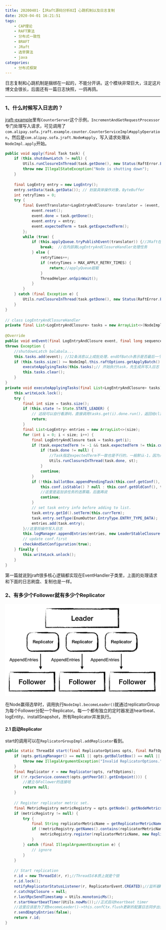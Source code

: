 ```yaml
---
title: 20200401-【JRaft源码分析02】心跳机制以及日志复制
date: 2020-04-01 16:21:51
tags:
    - CAP理论
    - RAFT算法
    - 分布式一致性
    - BRAFT
    - JRaft
    - 选举算法
    - java
categories:
    - 分布式框架
---
```


日志复制和心跳机制是捆绑在一起的，不能分开讲。这个模块非常巨大，注定这片博文会很长，后面还有一篇日志快照，一鸽再鸽。

---

### 1、什么时候写入日志的？

[jraft-example](https://github.com/zehonghuang/sofa-jraft/tree/master/jraft-example)里有`CounterServer`这个示例，`IncrementAndGetRequestProcessor`专门处理写入请求，可见调用了`com.alipay.sofa.jraft.example.counter.CounterServiceImpl#applyOperation`，然后是`com.alipay.sofa.jraft.Node#apply`，写入请求处理从`NodeImpl.apply`开始。

``` java
public void apply(final Task task) {
    if (this.shutdownLatch != null) {
        Utils.runClosureInThread(task.getDone(), new Status(RaftError.ENODESHUTDOWN, "Node is shutting down."));
        throw new IllegalStateException("Node is shutting down");
    }

    final LogEntry entry = new LogEntry();
    entry.setData(task.getData()); // 封装具体操作对象，ByteBuffer
    int retryTimes = 0;
    try {
        final EventTranslator<LogEntryAndClosure> translator = (event, sequence) -> {
            event.reset();
            event.done = task.getDone();
            event.entry = entry;
            event.expectedTerm = task.getExpectedTerm();
        };
        while (true) {
            if (this.applyQueue.tryPublishEvent(translator)) {//JRaft在处理请求也是采用了完全异步，apply直接把任务丢到applyQueue
                break;  //在内部类LogEntryAndClosureHandler处理任务
            } else {
                retryTimes++;
                if (retryTimes > MAX_APPLY_RETRY_TIMES) {
                    return;//applyQueue超载
                }
                ThreadHelper.onSpinWait();
            }
        }
    } catch (final Exception e) {
        Utils.runClosureInThread(task.getDone(), new Status(RaftError.EPERM, "Node is down."));
    }
}

// class LogEntryAndClosureHandler
private final List<LogEntryAndClosure> tasks = new ArrayList<>(NodeImpl.this.raftOptions.getApplyBatch());

@Override
public void onEvent(final LogEntryAndClosure event, final long sequence, final boolean endOfBatch)
throws Exception {
    //shutdownLatch balabala...
    this.tasks.add(event); //32条消息以上成批处理，endOfBatch表示是否最后一个
    if (this.tasks.size() >= NodeImpl.this.raftOptions.getApplyBatch() || endOfBatch) {
        executeApplyingTasks(this.tasks);// 开始执行task，先生成并写入日志
        this.tasks.clear();
    }
}
private void executeApplyingTasks(final List<LogEntryAndClosure> tasks) {
    this.writeLock.lock();
    try {
        final int size = tasks.size();
        if (this.state != State.STATE_LEADER) {
            // 这段可以自行看源码，直接调用tasks.get(i).done.run()，返回给client
            return;
        }
        final List<LogEntry> entries = new ArrayList<>(size);
        for (int i = 0; i < size; i++) {
            final LogEntryAndClosure task = tasks.get(i);
            if (task.expectedTerm != -1 && task.expectedTerm != this.currTerm) {
                if (task.done != null) {
                    //Task指定expectedTerm不一致也是不行的，一般默认-1，因为用户代码是获取不到currTerm的
                    Utils.runClosureInThread(task.done, st);
                }
                continue;
            }
            if (!this.ballotBox.appendPendingTask(this.conf.getConf(),
                this.conf.isStable() ? null : this.conf.getOldConf(), task.done)) {
                //这里是追加该任务的选票箱，后面再说
                continue;
            }
            // set task entry info before adding to list.
            task.entry.getId().setTerm(this.currTerm);
            task.entry.setType(EnumOutter.EntryType.ENTRY_TYPE_DATA);
            entries.add(task.entry);
        }//这里将操作写入日志
        this.logManager.appendEntries(entries, new LeaderStableClosure(entries));
        // update conf.first
        checkAndSetConfiguration(true);
    } finally {
        this.writeLock.unlock();
    }
}
```
第一篇就说到jraft很多核心逻辑都实现在EventHandler子类里，上面的处理请求和下面的日志刷盘、复制也是一样。

### 2、有多少个Follower就有多少个Replicator

![Replicator](https://raw.githubusercontent.com/zehonghuang/github_blog_bak/master/source/image/1564467683208-a49fc0e7-b538-4340-b4d6-9e1698f0e221.png)

在Node赢得选举时，调用执行`NodeImpl.becomeLeader()`就通过replicatorGroup为每个Follower分配一个Replicator。每一个都有独立的定时器发送heartbeat、logEntity、installSnapshot，所有Replicator并发执行。

#### 2.1 启动Replicator

start的调用可以在`ReplicatorGroupImpl.addReplicator`看到。
``` java
public static ThreadId start(final ReplicatorOptions opts, final RaftOptions raftOptions) {
    if (opts.getLogManager() == null || opts.getBallotBox() == null || opts.getNode() == null) {
        throw new IllegalArgumentException("Invalid ReplicatorOptions.");
    }
    final Replicator r = new Replicator(opts, raftOptions);
    if (!r.rpcService.connect(opts.getPeerId().getEndpoint())) {
        //建立与Follower的连接哈
        return null;
    }

    // Register replicator metric set.
    final MetricRegistry metricRegistry = opts.getNode().getNodeMetrics().getMetricRegistry();
    if (metricRegistry != null) {
        try {
            final String replicatorMetricName = getReplicatorMetricName(opts);
            if (!metricRegistry.getNames().contains(replicatorMetricName)) {
                metricRegistry.register(replicatorMetricName, new ReplicatorMetricSet(opts, r));
            }
        } catch (final IllegalArgumentException e) {
            // ignore
        }
    }

    // Start replication
    r.id = new ThreadId(r, r);//ThreadId本质上就是个锁
    r.id.lock();
    notifyReplicatorStatusListener(r, ReplicatorEvent.CREATED);//监听器ReplicatorStateListener.onCreated|onError|onDestroyed
    r.catchUpClosure = null;
    r.lastRpcSendTimestamp = Utils.monotonicMs();
    r.startHeartbeatTimer(Utils.nowMs());//正式启动heartbeat timer
    //这里应该是为了把becomeLeader()->this.confCtx.flush更新的配置日志同步出去，并unlock
    r.sendEmptyEntries(false);
    return r.id;
}
```